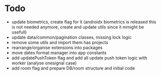 Todo
===============
 - update biometrics, create flag for it (androidx biometrics is released this is not needed anymore, create and update utils since it mmight be usefull)
 - update data/common/pagination classes, missing lock logic
 - remove some utils and import them has projects
 - rearrange/organise extensions into packages
 - move dates format manager into app constants
 - add updatePushToken flag and add all update push token logic with worker (analyse onesignal case)
 - add room flag and prepare DB/room structure and initial code
